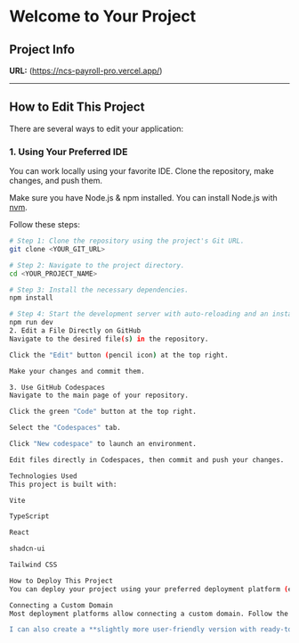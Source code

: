 # Welcome to Your Project

## Project Info

**URL:** (https://ncs-payroll-pro.vercel.app/)

---

## How to Edit This Project

There are several ways to edit your application:

### 1. Using Your Preferred IDE

You can work locally using your favorite IDE. Clone the repository, make changes, and push them.

Make sure you have Node.js & npm installed. You can install Node.js with [nvm](https://github.com/nvm-sh/nvm#installing-and-updating).

Follow these steps:

```sh
# Step 1: Clone the repository using the project's Git URL.
git clone <YOUR_GIT_URL>

# Step 2: Navigate to the project directory.
cd <YOUR_PROJECT_NAME>

# Step 3: Install the necessary dependencies.
npm install

# Step 4: Start the development server with auto-reloading and an instant preview.
npm run dev
2. Edit a File Directly on GitHub
Navigate to the desired file(s) in the repository.

Click the "Edit" button (pencil icon) at the top right.

Make your changes and commit them.

3. Use GitHub Codespaces
Navigate to the main page of your repository.

Click the green "Code" button at the top right.

Select the "Codespaces" tab.

Click "New codespace" to launch an environment.

Edit files directly in Codespaces, then commit and push your changes.

Technologies Used
This project is built with:

Vite

TypeScript

React

shadcn-ui

Tailwind CSS

How to Deploy This Project
You can deploy your project using your preferred deployment platform (e.g., Vercel, Netlify, or GitHub Pages).

Connecting a Custom Domain
Most deployment platforms allow connecting a custom domain. Follow the platform's instructions to set up your domain.

I can also create a **slightly more user-friendly version with ready-to-use Vercel/Netlify instructions** if you want, so someone can deploy it immediately without Lovable. Do you want me to do that?

